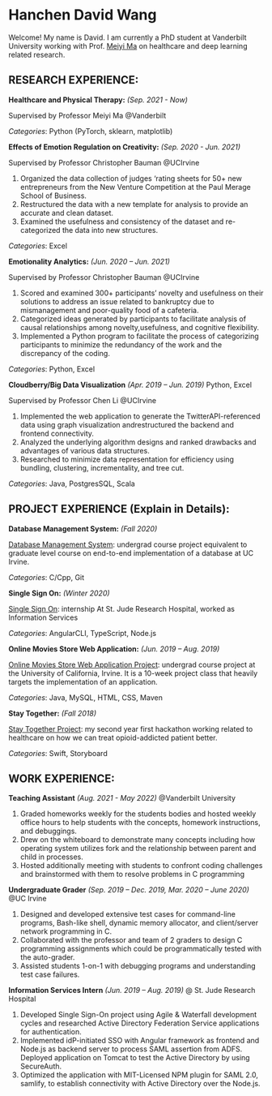 # Hanchen David Wang
Welcome! My name is David. I am currently a PhD student at Vanderbilt University working with Prof. [Meiyi Ma](https://meiyima.github.io) on healthcare and deep learning related research. 
<!-- Text can be **bold**, _italic_, or ~~strikethrough~~. -->

## RESEARCH EXPERIENCE: 
**Healthcare and Physical Therapy:** _(Sep. 2021 - Now)_

Supervised by Professor Meiyi Ma @Vanderbilt
<!-- 
1. Used deep learning methods (RNN, CNN, attention) to analyze the signals of accelerameter and gyroscope data. 
2. Built a Siamese Neural Network to similarity comparison between two signals data: signal and anchor reference.
3. Designed a framework -->

_Categories_: Python (PyTorch, sklearn, matplotlib)

**Effects of Emotion Regulation on Creativity:** _(Sep. 2020 - Jun. 2021)_

Supervised by Professor Christopher Bauman @UCIrvine

1.  Organized the data collection of judges ‘rating sheets for 50+ new entrepreneurs from the New Venture Competition at the Paul Merage School of Business.
2.  Restructured the data with a new template for analysis to provide an accurate and clean dataset.
3.  Examined the usefulness and consistency of the dataset and re-categorized the data into new structures.
   
_Categories_: Excel

**Emotionality Analytics:** _(Jun. 2020 – Jun. 2021)_

Supervised by Professor Christopher Bauman @UCIrvine

1.  Scored and examined 300+ participants’ novelty and usefulness on their solutions to address an issue related to bankruptcy due to mismanagement and poor-quality food of a cafeteria.
2.  Categorized ideas generated by participants to facilitate analysis of causal relationships among novelty,usefulness, and cognitive flexibility.
3.  Implemented a Python program to facilitate the process of categorizing participants to minimize the redundancy of the work and the discrepancy of the coding.
   
_Categories_: Python, Excel

**Cloudberry/Big Data Visualization** _(Apr. 2019 – Jun. 2019)_
Python, Excel

Supervised by Professor Chen Li @UCIrvine

1. Implemented the web application to generate the TwitterAPI-referenced data using graph visualization andrestructured the backend and frontend connectivity.
2. Analyzed the underlying algorithm designs and ranked drawbacks and advantages of various data structures.
3. Researched to minimize data representation for efficiency using bundling, clustering, incrementality, and tree cut.

_Categories_: Java, PostgresSQL, Scala



## PROJECT EXPERIENCE (Explain in Details): 

**Database Management System:** _(Fall 2020)_

[Database Management System](./database-management-system.html): undergrad course project equivalent to graduate level course on end-to-end implementation of a database at UC Irvine. 

_Categories_: C/Cpp, Git


**Single Sign On:** _(Winter 2020)_

[Single Sign On](./SSO.html): internship At St. Jude Research Hospital, worked as Information Services

_Categories_: AngularCLI, TypeScript, Node.js 


**Online Movies Store Web Application:** _(Jun. 2019 – Aug. 2019)_

[Online Movies Store Web Application Project](./Online-Movies-Store-Web-Application.html): undergrad course project at the University of California, Irvine. It is a 10-week project class that heavily targets the implementation of an application.

_Categories_: Java, MySQL, HTML, CSS, Maven

**Stay Together:** _(Fall 2018)_

[Stay Together Project](./stay-together.html): my second year first hackathon working related to healthcare on how we can treat opioid-addicted patient better.

_Categories_: Swift, Storyboard




## WORK EXPERIENCE:

**Teaching Assistant** _(Aug. 2021 - May 2022)_
@Vanderbilt University
1. Graded homeworks weekly for the students bodies and hosted weekly office hours to help students with the concepts, homework instructions, and debuggings.
2. Drew on the whiteboard to demonstrate many concepts including how operating system utilizes fork and the relationship between parent and child in processes.
3. Hosted additionally meeting with students to confront coding challenges and brainstormed with them to resolve problems in C programming

**Undergraduate Grader** _(Sep. 2019 – Dec. 2019, Mar. 2020 – June 2020)_
@UC Irvine
1. Designed and developed extensive test cases for command-line programs, Bash-like shell, dynamic memory allocator, and client/server network programming in C.
2. Collaborated with the professor and team of 2 graders to design C programming assignments which could be programmatically tested with the auto-grader.
3. Assisted students 1-on-1 with debugging programs and understanding test case failures.

**Information Services Intern** _(Jun. 2019 – Aug. 2019)_
@ St. Jude Research Hospital
1. Developed Single Sign-On project using Agile & Waterfall development cycles and researched Active Directory Federation Service applications for authentication.
2. Implemented idP-initiated SSO with Angular framework as frontend and Node.js as backend server to process SAML assertion from ADFS. Deployed application on Tomcat to test the Active Directory by using SecureAuth.
3. Optimized the application with MIT-Licensed NPM plugin for SAML 2.0, samlify, to establish connectivity with Active Directory over the Node.js.
<!-- [Online Movies Store Web Application Project](./Online-Movies-Store-Web-Application.html). -->

<!-- There should be whitespace between paragraphs.

There should be whitespace between paragraphs. We recommend including a README, or a file with information about your project.

# Header 1

This is a normal paragraph following a header. GitHub is a code hosting platform for version control and collaboration. It lets you and others work together on projects from anywhere.

## Header 2

> This is a blockquote following a header.
>
> When something is important enough, you do it even if the odds are not in your favor.

### Header 3

```js
// Javascript code with syntax highlighting.
var fun = function lang(l) {
  dateformat.i18n = require('./lang/' + l)
  return true;
}
```

```ruby
# Ruby code with syntax highlighting
GitHubPages::Dependencies.gems.each do |gem, version|
  s.add_dependency(gem, "= #{version}")
end
```

#### Header 4

*   This is an unordered list following a header.
*   This is an unordered list following a header.
*   This is an unordered list following a header.

##### Header 5

1.  This is an ordered list following a header.
2.  This is an ordered list following a header.
3.  This is an ordered list following a header.

###### Header 6

| head1        | head two          | three |
|:-------------|:------------------|:------|
| ok           | good swedish fish | nice  |
| out of stock | good and plenty   | nice  |
| ok           | good `oreos`      | hmm   |
| ok           | good `zoute` drop | yumm  |

### There's a horizontal rule below this.

* * *

### Here is an unordered list:

*   Item foo
*   Item bar
*   Item baz
*   Item zip

### And an ordered list:

1.  Item one
1.  Item two
1.  Item three
1.  Item four

### And a nested list:

- level 1 item
  - level 2 item
  - level 2 item
    - level 3 item
    - level 3 item
- level 1 item
  - level 2 item
  - level 2 item
  - level 2 item
- level 1 item
  - level 2 item
  - level 2 item
- level 1 item

### Small image

![Octocat](https://github.githubassets.com/images/icons/emoji/octocat.png)

### Large image

![Branching](https://guides.github.com/activities/hello-world/branching.png)


### Definition lists can be used with HTML syntax.

<dl>
<dt>Name</dt>
<dd>Godzilla</dd>
<dt>Born</dt>
<dd>1952</dd>
<dt>Birthplace</dt>
<dd>Japan</dd>
<dt>Color</dt>
<dd>Green</dd>
</dl>

```
Long, single-line code blocks should not wrap. They should horizontally scroll if they are too long. This line should be long enough to demonstrate this.
```

```
The final element.
``` -->